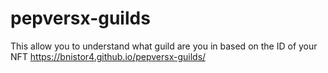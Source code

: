 # pepversx-guilds
This allow you to understand what guild are you in based on the ID of your NFT
https://bnistor4.github.io/pepversx-guilds/